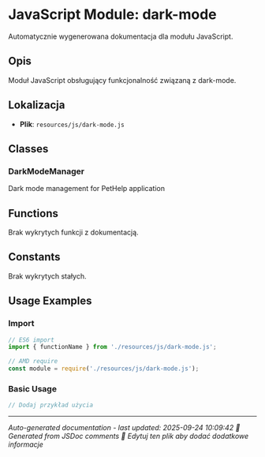 # JavaScript Module: dark-mode

Automatycznie wygenerowana dokumentacja dla modułu JavaScript.

## Opis
Moduł JavaScript obsługujący funkcjonalność związaną z dark-mode.

## Lokalizacja
- **Plik**: `resources/js/dark-mode.js`




## Classes
### DarkModeManager
Dark mode management for PetHelp application

## Functions
Brak wykrytych funkcji z dokumentacją.

## Constants
Brak wykrytych stałych.

## Usage Examples

### Import
```javascript
// ES6 import
import { functionName } from './resources/js/dark-mode.js';

// AMD require
const module = require('./resources/js/dark-mode.js');
```

### Basic Usage
```javascript
// Dodaj przykład użycia
```

---
*Auto-generated documentation - last updated: 2025-09-24 10:09:42*
*🤖 Generated from JSDoc comments*
*📝 Edytuj ten plik aby dodać dodatkowe informacje*